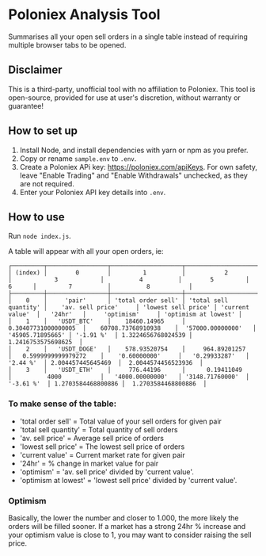 # Poloniex Analysis Tool

Summarises all your open sell orders in a single table instead of requiring multiple browser tabs to be opened.

## Disclaimer

This is a third-party, unofficial tool with no affiliation to Poloniex. This tool is open-source, provided for use at user's discretion, without warranty or guarantee!

## How to set up

1. Install Node, and install dependencies with yarn or npm as you prefer.
2. Copy or rename `sample.env` to `.env`.
3. Create a Poloniex APi key: https://poloniex.com/apiKeys. For own safety, leave "Enable Trading" and "Enable Withdrawals" unchecked, as they are not required.
4. Enter your Poloniex API key details into `.env`.

## How to use

Run `node index.js`.

A table will appear with all your open orders, ie:

```
┌─────────┬─────────────────┬────────────────────┬───────────────────────┬─────────────────────────┬─────────────────────┬──────────────────┬────────────┬────────────────────┬──────────────────────┐
│ (index) │        0        │         1          │           2           │            3            │          4          │        5         │     6      │         7          │          8           │
├─────────┼─────────────────┼────────────────────┼───────────────────────┼─────────────────────────┼─────────────────────┼──────────────────┼────────────┼────────────────────┼──────────────────────┤
│    0    │     'pair'      │ 'total order sell' │ 'total sell quantity' │    'av. sell price'     │ 'lowest sell price' │ 'current value'  │   '24hr'   │     'optimism'     │ 'optimism at lowest' │
│    1    │   'USDT_BTC'    │    18460.14965     │  0.30407731000000005  │    60708.73768910938    │  '57000.00000000'   │ '45905.71895665' │ '-1.91 %'  │ 1.3224656768024539 │  1.2416753575698625  │
│    2    │   'USDT_DOGE'   │    578.93520754    │     964.89201257      │   0.5999999999979272    │    '0.60000000'     │   '0.29933287'   │  '2.44 %'  │ 2.004457445645469  │  2.0044574456523936  │
│    3    │   'USDT_ETH'    │     776.44196      │      0.19411049       │          4000           │   '4000.00000000'   │ '3148.71760000'  │ '-3.61 %'  │ 1.2703584468800886 │  1.2703584468800886  │
```

### To make sense of the table:
* 'total order sell' = Total value of your sell orders for given pair
* 'total sell quantity' = Total quantity of sell orders
* 'av. sell price' = Average sell price of orders
* 'lowest sell price' = The lowest sell price of orders
* 'current value' = Current market rate for given pair
* '24hr' = % change in market value for pair
* 'optimism' = 'av. sell price' divided by 'current value'.
* 'optimism at lowest' = 'lowest sell price' divided by 'current value'.

### Optimism
Basically, the lower the number and closer to 1.000, the more likely the orders will be filled sooner. If a market has a strong 24hr % increase and your optimism value is close to 1, you may want to consider raising the sell price.
